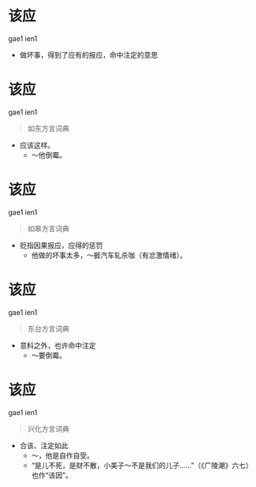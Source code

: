 # 该应
gae1 ien1
- 做坏事，得到了应有的报应，命中注定的意思

# 该应
gae1 ien1
> 如东方言词典
- 应该这样。
  - ～他倒霉。

# 该应
gae1 ien1
> 如皋方言词典
- 贬指因果报应，应得的惩罚
  - 他做的坏事太多，～捱汽车轧杀咖（有忿激情绪）。

# 该应
gae1 ien1
> 东台方言词典
- 意料之外，也许命中注定
  - ～要倒霉。

# 该应
gae1 ien1
> 兴化方言词典
- 合该、注定如此
  - ～，他是自作自受。
  - “是儿不死，是财不散，小美子～不是我们的儿子……”（《广陵潮》六七）也作“该因”。

